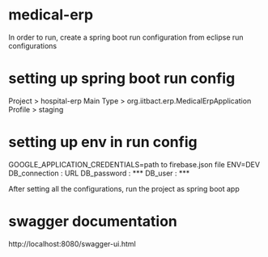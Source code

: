 # medical-erp

In order to run, create a spring boot run configuration from eclipse run configurations

# setting up spring boot run config
Project > hospital-erp
Main Type > org.iitbact.erp.MedicalErpApplication
Profile > staging

# setting up env in run config
GOOGLE_APPLICATION_CREDENTIALS=path to firebase.json file
ENV=DEV
DB_connection : URL
DB_password : ***
DB_user : ***

After setting all the configurations, run the project as spring boot app

# swagger documentation
http://localhost:8080/swagger-ui.html


